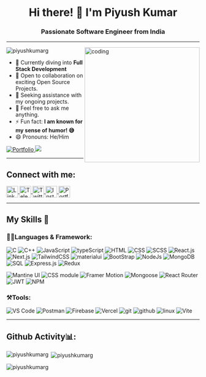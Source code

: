 
<h1 align="center">Hi there! 👋 I'm Piyush Kumar</h1>
<h3 align="center">Passionate Software Engineer from India</h3>

---

<img align="right" alt="coding" width="300" src="https://user-images.githubusercontent.com/55389276/140866485-8fb1c876-9a8f-4d6a-98dc-08c4981eaf70.gif">
<p align="left"> <img src="https://komarev.com/ghpvc/?username=piyushkumarg&label=Profile%20views&color=0e75b6&style=flat" alt="piyushkumarg" /> </p>

- 🌱 Currently diving into **Full Stack Development**
- 👯 Open to collaboration on exciting Open Source Projects.
- 🤔 Seeking assistance with my ongoing projects.
- 💬 Feel free to ask me anything.
- ⚡ Fun fact: **I am known for my sense of humor! 😅**
- 😄 Pronouns: He/Him

<a href="https://piyush-kumar.vercel.app/" target="_blank">
  <img src="https://img.shields.io/badge/Portfolio-%23000000.svg?style=for-the-badge&logo=globe&logoColor=white" alt="Portfolio" />
</a> <a href="https://www.github.com/piyushkumarg" target="_blank"><img
src="https://img.shields.io/github/followers/piyushkumarg?logo=github&style=for-the-badge&color=0891b2&labelColor=1c1917" /></a> 

---
## Connect with me:
<a href="https://linkedin.com/in/piyush-kumarg" target="_blank">
    <img align="center" src="https://img.shields.io/badge/LinkedIn-%230077B5.svg?style=for-the-badge&logo=linkedin&logoColor=white" alt="LinkedIn" height="30"  />
</a>
<a href="https://t.me/PiyushKumarReal" target="_blank">
    <img align="center" src="https://img.shields.io/badge/Telegram-%232CA5E0.svg?style=for-the-badge&logo=telegram&logoColor=white" alt="Telegram" height="30" />
</a>
<a href="https://twitter.com/piyushkumarreal" target="_blank">
    <img align="center" src="https://img.shields.io/badge/Twitter-%231DA1F2.svg?style=for-the-badge&logo=twitter&logoColor=white" alt="Twitter" height="30"/>
</a>
<a href="https://www.instagram.com/piyushkumarreal/" target="_blank">
    <img align="center" src="https://img.shields.io/badge/Instagram-%23E4405F.svg?style=for-the-badge&logo=instagram&logoColor=white" alt="Instagram" height="30"  />
</a>
<a href="https://piyush-kumar.vercel.app/" target="_blank">
    <img align="center" src="https://img.shields.io/badge/Portfolio-%23000000.svg?style=for-the-badge&logo=earth&logoColor=white" alt="Portfolio" height="30"  />
</a>


---

## My Skills 🚀 
<h3>👨‍💻Languages & Framework: </h3>

 ![C](https://skillicons.dev/icons?i=c)
 ![C++](https://skillicons.dev/icons?i=cpp)
 ![JavaScript](https://skillicons.dev/icons?i=javascript)
 ![typeScript](https://skillicons.dev/icons?i=ts)
 ![HTML](https://skillicons.dev/icons?i=html)
 ![CSS](https://skillicons.dev/icons?i=css)
 ![SCSS](https://skillicons.dev/icons?i=scss)
 ![React.js](https://skillicons.dev/icons?i=react)
 ![Next.js](https://skillicons.dev/icons?i=nextjs)
 ![TailwindCSS](https://skillicons.dev/icons?i=tailwindcss)
 ![materialui](https://skillicons.dev/icons?i=materialui)
 ![BootStrap](https://skillicons.dev/icons?i=bootstrap)
 ![NodeJs](https://skillicons.dev/icons?i=nodejs)
 ![MongoDB](https://skillicons.dev/icons?i=mongodb)
 ![SQL](https://skillicons.dev/icons?i=mysql)
 ![Express.js](https://skillicons.dev/icons?i=express)
 ![Redux](https://skillicons.dev/icons?i=redux)
 
 ![Mantine UI](https://img.shields.io/badge/Mantine-36C98E?style=for-the-badge&logo=mantine&logoColor=white)
![CSS module](https://img.shields.io/badge/CSS%20Module-%231572B6?style=for-the-badge&logo=css3&logoColor=white) 
![Framer Motion](https://img.shields.io/badge/Framer%20Motion-%23000000?style=for-the-badge&logo=framer&logoColor=white) 
![Mongoose](https://img.shields.io/badge/Mongoose-%2343853D.svg?style=for-the-badge&logo=mongoose&logoColor=white) 
![React Router](https://img.shields.io/badge/React_Router-CA4245?style=for-the-badge&logo=react-router&logoColor=white)
![JWT](https://img.shields.io/badge/JWT-black?style=for-the-badge&logo=JSON%20web%20tokens)
![NPM](https://img.shields.io/badge/NPM-%23000000.svg?style=for-the-badge&logo=npm&logoColor=white)

<h3>⚒️Tools:</h3>

 ![VS Code](https://skillicons.dev/icons?i=vscode)
 ![Postman](https://skillicons.dev/icons?i=postman)
 ![Firebase](https://skillicons.dev/icons?i=firebase)
 ![Vercel](https://skillicons.dev/icons?i=vercel)
 ![git](https://skillicons.dev/icons?i=git)
 ![github](https://skillicons.dev/icons?i=github)
 ![linux](https://skillicons.dev/icons?i=linux)
 ![Vite](https://skillicons.dev/icons?i=vite)

---

## Github Activity📊:

<p><img align="left" src="https://github-readme-stats.vercel.app/api/top-langs?username=piyushkumarg&show_icons=true&locale=en&layout=compact" alt="piyushkumarg" /></p>

<p>&nbsp;<img align="center" src="https://github-readme-stats.vercel.app/api?username=piyushkumarg&show_icons=true&locale=en" alt="piyushkumarg" /></p>

<p><img align="center" src="https://github-readme-streak-stats.herokuapp.com/?user=piyushkumarg&" alt="piyushkumarg" /></p>
